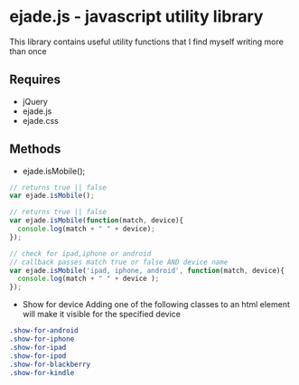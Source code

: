 # ejade.js - javascript utility library

This library contains useful utility functions that I find myself writing more than once

## Requires 
* jQuery
* ejade.js 
* ejade.css

## Methods

* ejade.isMobile();

```javascript
// returns true || false
var ejade.isMobile(); 
```

```javascript
// returns true || false
var ejade.isMobile(function(match, device){
  console.log(match + " " + device);
}); 
```

```javascript
// check for ipad,iphone or android
// callback passes match true or false AND device name
var ejade.isMobile('ipad, iphone, android', function(match, device){
  console.log(match + " " + device );
}); 
```

* Show for device
Adding one of the following classes to an html element will make it visible for the specified device
```css
.show-for-android
.show-for-iphone
.show-for-ipad
.show-for-ipod
.show-for-blackberry
.show-for-kindle
```